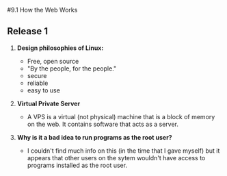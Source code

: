#9.1 How the Web Works
## Release 1

1. **Design philosophies of Linux:**
    * Free, open source
    * "By the people, for the people."
    * secure
    * reliable
    * easy to use

2. **Virtual Private Server**
    * A VPS is a virtual (not physical) machine that is a block of memory on the web. It contains software that acts as a server.

3. **Why is it a bad idea to run programs as the root user?**
    * I couldn't find much info on this (in the time that I gave myself) but it appears that other users on the sytem wouldn't have access to programs installed as the root user.
